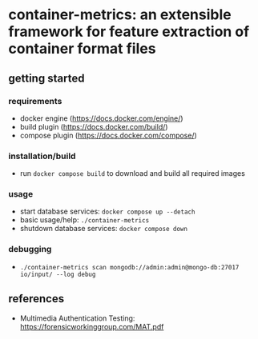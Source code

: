# container-metrics: an extensible framework for feature extraction of container format files
## getting started
### requirements
- docker engine (https://docs.docker.com/engine/)
- build plugin (https://docs.docker.com/build/)
- compose plugin (https://docs.docker.com/compose/)
### installation/build
- run `docker compose build` to download and build all required images
### usage
- start database services: `docker compose up --detach`
- basic usage/help: `./container-metrics`
- shutdown database services: `docker compose down`
### debugging
- `./container-metrics scan mongodb://admin:admin@mongo-db:27017 io/input/ --log debug`
## references
- Multimedia Authentication Testing: https://forensicworkinggroup.com/MAT.pdf
